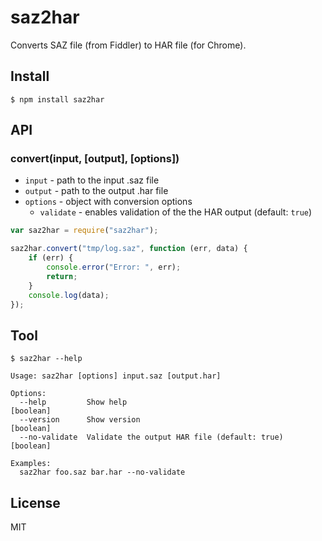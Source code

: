 # saz2har

Converts SAZ file (from Fiddler) to HAR file (for Chrome).

## Install

```console
$ npm install saz2har
```

## API

### convert(input, [output], [options])

* `input` - path to the input .saz file
* `output` - path to the output .har file
* `options` - object with conversion options
  * `validate` - enables validation of the the HAR output (default: `true`)

```js
var saz2har = require("saz2har");

saz2har.convert("tmp/log.saz", function (err, data) {
    if (err) {
        console.error("Error: ", err);
        return;
    }
    console.log(data);
});
```

## Tool

```
$ saz2har --help

Usage: saz2har [options] input.saz [output.har]

Options:
  --help         Show help                                     [boolean]
  --version      Show version                                  [boolean]
  --no-validate  Validate the output HAR file (default: true)  [boolean]

Examples:
  saz2har foo.saz bar.har --no-validate
```

## License

MIT
